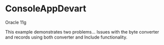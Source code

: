 # ConsoleAppDevart

Oracle 11g

This example demonstrates two problems...
Issues with the byte converter and records using both converter and Include functionality.